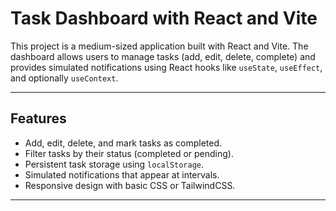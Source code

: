 # Task Dashboard with React and Vite

This project is a medium-sized application built with React and Vite. The dashboard allows users to manage tasks (add, edit, delete, complete) and provides simulated notifications using React hooks like `useState`, `useEffect`, and optionally `useContext`.

---

## Features
- Add, edit, delete, and mark tasks as completed.
- Filter tasks by their status (completed or pending).
- Persistent task storage using `localStorage`.
- Simulated notifications that appear at intervals.
- Responsive design with basic CSS or TailwindCSS.

---
